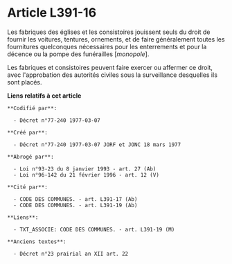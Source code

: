 # Article L391-16

Les fabriques des églises et les consistoires jouissent seuls du droit de fournir les voitures, tentures, ornements, et de
faire généralement toutes les fournitures quelconques nécessaires pour les enterrements et pour la décence ou la pompe des
funérailles [*monopole*]. 

Les fabriques et consistoires peuvent faire exercer ou affermer ce droit, avec l'approbation des autorités civiles sous la
surveillance desquelles ils sont placés.

**Liens relatifs à cet article**

	**Codifié par**:

	  - Décret n°77-240 1977-03-07

	**Créé par**:

	  - Décret n°77-240 1977-03-07 JORF et JONC 18 mars 1977

	**Abrogé par**:

	  - Loi n°93-23 du 8 janvier 1993 - art. 27 (Ab)
	  - Loi n°96-142 du 21 février 1996 - art. 12 (V)

	**Cité par**:

	  - CODE DES COMMUNES. - art. L391-17 (Ab)
	  - CODE DES COMMUNES. - art. L391-19 (Ab)

	**Liens**:

	  - TXT_ASSOCIE: CODE DES COMMUNES. - art. L391-19 (M)

	**Anciens textes**:

	  - Décret n°23 prairial an XII art. 22
